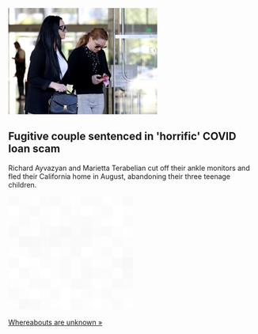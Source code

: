 
![Fugitive couple sentenced in 'horrific' COVID loan scam](./20211117175856.png)
## Fugitive couple sentenced in 'horrific' COVID loan scam

Richard Ayvazyan and Marietta Terabelian cut off their ankle monitors and fled their California home in August, abandoning their three teenage children.

![pic](../square_bg.png)

[Whereabouts are unknown »](https://www.yahoo.com/news/husband-wife-fugitives-helped-run-130020280.html)
